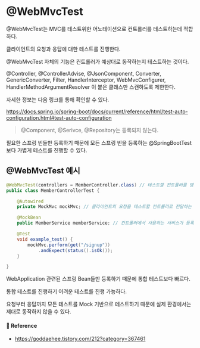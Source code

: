 # @WebMvcTest  

@WebMvcTest는 MVC를 테스트위한 어노테이션으로 컨트롤러를 테스트하는데 적합하다.  

클라이언트의 요청과 응답에 대한 테스트를 진행한다.  

@WebMvcTest 자체의 기능은 컨트롤러가 예상대로 동작하는지 테스트하는 것이다.

@Controller, @ControllerAdvise, @JsonComponent, Converter, GenericConverter, Filter, HandlerInterceptor, WebMvcConfigurer, HandlerMethodArgumentResolver 이 붙은 클래스만 스캔하도록 제한한다.  

자세한 정보는 다음 링크를 통해 확인할 수 있다.  

<https://docs.spring.io/spring-boot/docs/current/reference/html/test-auto-configuration.html#test-auto-configuration>  

> @Component, @Serivce, @Repository는 등록되지 않는다.

필요한 스프링 빈들만 등록하기 때문에 모든 스프링 빈을 등록하는 @SpringBootTest보다 가볍게 테스트를 진행할 수 있다.  

## @WebMvcTest 예시  

```java
@WebMvcTest(controllers = MemberController.class) // 테스트할 컨트롤러를 명시
public class MemberControllerTest {

    @Autowired
    private MockMvc mockMvc; // 클라이언트의 요청을 테스트할 컨트롤러로 전달하는 역할

    @MockBean
    public MemberService memberService; // 컨트롤러에서 사용하는 서비스가 등록되지 않기 때문에 @MockBean을 이용해 의존성 대체

    @Test
    void example_test() {
        mockMvc.perform(get("/signup"))
            .andExpect(status().isOk());
    }

}
```
WebApplication 관련된 스프링 Bean들만 등록하기 때문에 통합 테스트보다 빠르다.  

통합 테스트를 진행하기 어려운 테스트를 진행 가능하다.  

요청부터 응답까지 모든 테스트를 Mock 기반으로 테스트하기 때문에 실제 환경에서는 제대로 동작하지 않을 수 있다.  

#### 📌 Reference  

- <https://goddaehee.tistory.com/212?category=367461>